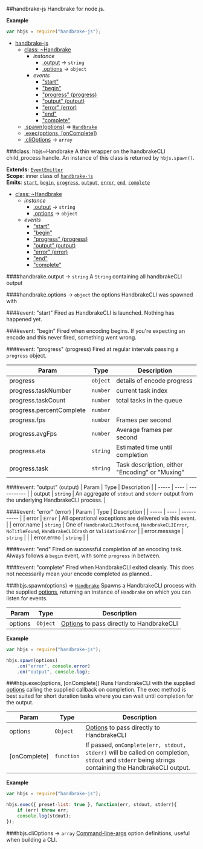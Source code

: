 <a name="module_handbrake-js"></a>
##handbrake-js
Handbrake for node.js.

**Example**  
```js
var hbjs = require("handbrake-js");
```

* [handbrake-js](#module_handbrake-js)
  * [class: ~Handbrake](#module_handbrake-js..Handbrake)
    * _instance_
      * [.output](#module_handbrake-js..Handbrake#output) → <code>string</code>
      * [.options](#module_handbrake-js..Handbrake#options) → <code>object</code>
    * _events_
      * ["start"](#module_handbrake-js..Handbrake#event_start)
      * ["begin"](#module_handbrake-js..Handbrake#event_begin)
      * ["progress" (progress)](#module_handbrake-js..Handbrake#event_progress)
      * ["output" (output)](#module_handbrake-js..Handbrake#event_output)
      * ["error" (error)](#module_handbrake-js..Handbrake#event_error)
      * ["end"](#module_handbrake-js..Handbrake#event_end)
      * ["complete"](#module_handbrake-js..Handbrake#event_complete)
  * [.spawn(options)](#module_handbrake-js.spawn) ⇒ <code>[Handbrake](#module_handbrake-js..Handbrake)</code>
  * [.exec(options, [onComplete])](#module_handbrake-js.exec)
  * [.cliOptions](#module_handbrake-js.cliOptions) → <code>array</code>

<a name="module_handbrake-js..Handbrake"></a>
###class: hbjs~Handbrake
A thin wrapper on the handbrakeCLI child_process handle. An instance of this class is returned by `hbjs.spawn()`.

**Extends:** <code>[EventEmitter](http://nodejs.org/api/events.html)</code>  
**Scope**: inner class of <code>[handbrake-js](#module_handbrake-js)</code>  
**Emits**: <code>[start](#module_handbrake-js..Handbrake#event_start)</code>, <code>[begin](#module_handbrake-js..Handbrake#event_begin)</code>, <code>[progress](#module_handbrake-js..Handbrake#event_progress)</code>, <code>[output](#module_handbrake-js..Handbrake#event_output)</code>, <code>[error](#module_handbrake-js..Handbrake#event_error)</code>, <code>[end](#module_handbrake-js..Handbrake#event_end)</code>, <code>[complete](#module_handbrake-js..Handbrake#event_complete)</code>

* [class: ~Handbrake](#module_handbrake-js..Handbrake)
  * _instance_
    * [.output](#module_handbrake-js..Handbrake#output) → <code>string</code>
    * [.options](#module_handbrake-js..Handbrake#options) → <code>object</code>
  * _events_
    * ["start"](#module_handbrake-js..Handbrake#event_start)
    * ["begin"](#module_handbrake-js..Handbrake#event_begin)
    * ["progress" (progress)](#module_handbrake-js..Handbrake#event_progress)
    * ["output" (output)](#module_handbrake-js..Handbrake#event_output)
    * ["error" (error)](#module_handbrake-js..Handbrake#event_error)
    * ["end"](#module_handbrake-js..Handbrake#event_end)
    * ["complete"](#module_handbrake-js..Handbrake#event_complete)

<a name="module_handbrake-js..Handbrake#output"></a>
####handbrake.output → <code>string</code>
A `String` containing all handbrakeCLI output

<a name="module_handbrake-js..Handbrake#options"></a>
####handbrake.options → <code>object</code>
the options HandbrakeCLI was spawned with

<a name="module_handbrake-js..Handbrake#event_start"></a>
####event: "start"
Fired as HandbrakeCLI is launched. Nothing has happened yet.

<a name="module_handbrake-js..Handbrake#event_begin"></a>
####event: "begin"
Fired when encoding begins. If you're expecting an encode and this never fired, something went wrong.

<a name="module_handbrake-js..Handbrake#event_progress"></a>
####event: "progress" (progress)
Fired at regular intervals passing a `progress` object.

| Param | Type | Description |
| ----- | ---- | ----------- |
| progress | <code>object</code> | details of encode progress |
| progress.taskNumber | <code>number</code> | current task index |
| progress.taskCount | <code>number</code> | total tasks in the queue |
| progress.percentComplete | <code>number</code> |  |
| progress.fps | <code>number</code> | Frames per second |
| progress.avgFps | <code>number</code> | Average frames per second |
| progress.eta | <code>string</code> | Estimated time until completion |
| progress.task | <code>string</code> | Task description, either "Encoding" or "Muxing" |

<a name="module_handbrake-js..Handbrake#event_output"></a>
####event: "output" (output)
| Param | Type | Description |
| ----- | ---- | ----------- |
| output | <code>string</code> | An aggregate of `stdout` and `stderr` output from the underlying HandbrakeCLI process. |

<a name="module_handbrake-js..Handbrake#event_error"></a>
####event: "error" (error)
| Param | Type | Description |
| ----- | ---- | ----------- |
| error | <code>Error</code> | All operational exceptions are delivered via this event. |
| error.name | <code>string</code> | One of `HandbrakeCLINotFound`, `HandbrakeCLIError`, `NoTitleFound`, `HandbrakeCLICrash` or `ValidationError` |
| error.message | <code>string</code> |  |
| error.errno | <code>string</code> |  |

<a name="module_handbrake-js..Handbrake#event_end"></a>
####event: "end"
Fired on successful completion of an encoding task. Always follows a `begin` event, with some `progress` in between.

<a name="module_handbrake-js..Handbrake#event_complete"></a>
####event: "complete"
Fired when HandbrakeCLI exited cleanly. This does not necessarily mean your encode completed as planned..

<a name="module_handbrake-js.spawn"></a>
###hbjs.spawn(options) ⇒ <code>[Handbrake](#module_handbrake-js..Handbrake)</code>
Spawns a HandbrakeCLI process with the supplied [options](https://trac.handbrake.fr/wiki/CLIGuide#options), returning an instance of `Handbrake` on which you can listen for events.

| Param | Type | Description |
| ----- | ---- | ----------- |
| options | <code>Object</code> | [Options](https://trac.handbrake.fr/wiki/CLIGuide#options) to pass directly to HandbrakeCLI |

**Example**  
```js
var hbjs = require("handbrake-js");

hbjs.spawn(options)
    .on("error", console.error)
    .on("output", console.log);
```
<a name="module_handbrake-js.exec"></a>
###hbjs.exec(options, [onComplete])
Runs HandbrakeCLI with the supplied [options](https://trac.handbrake.fr/wiki/CLIGuide#options) calling the supplied callback on completion. The exec method is best suited for short duration tasks where you can wait until completion for the output.

| Param | Type | Description |
| ----- | ---- | ----------- |
| options | <code>Object</code> | [Options](https://trac.handbrake.fr/wiki/CLIGuide#options) to pass directly to HandbrakeCLI |
| \[onComplete\] | <code>function</code> | If passed, `onComplete(err, stdout, stderr)` will be called on completion, `stdout` and `stderr` being strings containing the HandbrakeCLI output. |

**Example**  
```js
var hbjs = require("handbrake-js");

hbjs.exec({ preset-list: true }, function(err, stdout, stderr){
    if (err) throw err;
    console.log(stdout);
});
```
<a name="module_handbrake-js.cliOptions"></a>
###hbjs.cliOptions → <code>array</code>
[Command-line-args](https://github.com/75lb/command-line-args) option definitions, useful when building a CLI.

